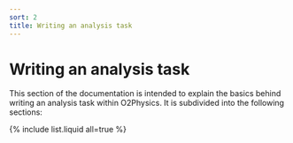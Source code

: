 ```yaml
---
sort: 2
title: Writing an analysis task
---
```


# Writing an analysis task

This section of the documentation is intended to explain the basics
behind writing an analysis task within O2Physics. It is subdivided into
the following sections:

{% include list.liquid all=true %}
